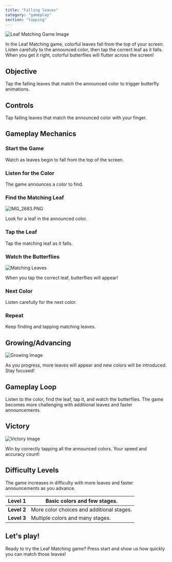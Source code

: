 ```yaml
---
title: "Falling leaves"
category: "gameplay"
section: "tapping"
---
```

![Leaf Matching Game Image](https://help.studycat.com/hc/article_attachments/34975872015385)

In the Leaf Matching game, colorful leaves fall from the top of your screen. Listen carefully to the announced color, then tap the correct leaf as it falls. When you get it right, colorful butterflies will flutter across the screen!

## Objective

Tap the falling leaves that match the announced color to trigger butterfly animations.

## Controls

Tap falling leaves that match the announced color with your finger.

## Gameplay Mechanics

### Start the Game

Watch as leaves begin to fall from the top of the screen.

### Listen for the Color

The game announces a color to find.

### Find the Matching Leaf

![IMG_2683.PNG](https://help.studycat.com/hc/article_attachments/34823542330905)

Look for a leaf in the announced color.

### Tap the Leaf

Tap the matching leaf as it falls.

### Watch the Butterflies

![Matching Leaves](https://help.studycat.com/hc/article_attachments/34975872017177)

When you tap the correct leaf, butterflies will appear!

### Next Color

Listen carefully for the next color.

### Repeat

Keep finding and tapping matching leaves.

## Growing/Advancing

![Growing Image](https://help.studycat.com/hc/article_attachments/34918104076185)

As you progress, more leaves will appear and new colors will be introduced. Stay focused!

## Gameplay Loop

Listen to the color, find the leaf, tap it, and watch the butterflies. The game becomes more challenging with additional leaves and faster announcements.

## Victory

![Victory Image](https://help.studycat.com/hc/article_attachments/34918075320217)

Win by correctly tapping all the announced colors. Your speed and accuracy count!

## Difficulty Levels

The game increases in difficulty with more leaves and faster announcements as you advance.

| **Level 1** | Basic colors and few stages. |
| --- | --- |
| **Level 2** | More color choices and additional stages. |
| **Level 3** | Multiple colors and many stages. |

## Let's play!

Ready to try the Leaf Matching game? Press start and show us how quickly you can match those leaves!